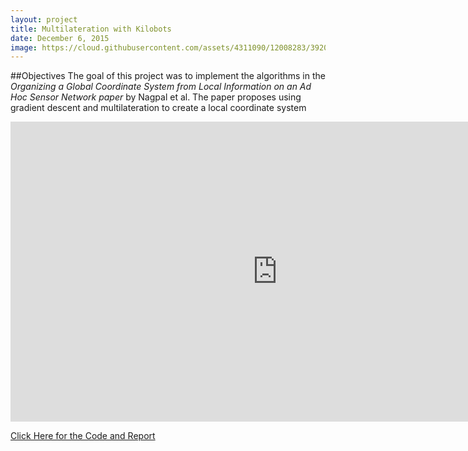 ```yaml
---
layout: project
title: Multilateration with Kilobots 
date: December 6, 2015
image: https://cloud.githubusercontent.com/assets/4311090/12008283/39201278-abf7-11e5-9513-cf55bdfdf6fd.png
---
```


##Objectives
The goal of this project was to implement the algorithms in the *Organizing a Global Coordinate System from Local Information on an Ad Hoc Sensor Network paper* by Nagpal et al. The paper proposes using gradient descent and multilateration to create a local coordinate system

<iframe width="854" height="480" src="https://www.youtube.com/embed/c1pN8HuiU-k" frameborder="0" allowfullscreen></iframe>

[Click Here for the Code and Report](https://github.com/ChuChuIgbokwe/swarm_robotics)
